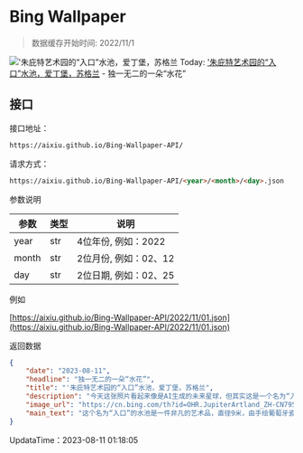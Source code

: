 # Bing Wallpaper

> 数据缓存开始时间: 2022/11/1

!['朱庇特艺术园的“入口”水池，爱丁堡，苏格兰](https://cn.bing.com/th?id=OHR.JupiterArtland_ZH-CN7955790073_1920x1080.webp)
Today: ['朱庇特艺术园的“入口”水池，爱丁堡，苏格兰](https://cn.bing.com/th?id=OHR.JupiterArtland_ZH-CN7955790073_1920x1080.webp) - 独一无二的一朵“水花”

## 接口

接口地址：

```html
https://aixiu.github.io/Bing-Wallpaper-API/
```

请求方式：

```html
https://aixiu.github.io/Bing-Wallpaper-API/<year>/<month>/<day>.json
```

参数说明

| 参数 | 类型 | 说明 |
| - | - | - |
| year | str | 4位年份, 例如：2022 |
| month | str | 2位月份, 例如：02、12 |
| day | str | 2位日期, 例如：02、25 |

例如

[https://aixiu.github.io/Bing-Wallpaper-API/2022/11/01.json](https://aixiu.github.io/Bing-Wallpaper-API/2022/11/01.json)

返回数据

```json
{
    "date": "2023-08-11",
    "headline": "独一无二的一朵“水花”",
    "title": "'朱庇特艺术园的“入口”水池，爱丁堡，苏格兰",
    "description": "今天这张照片看起来像是AI生成的未来星球，但其实这是一个名为“入口”的水池，拍摄于苏格兰爱丁堡的朱庇特艺术园。这件艺术品直径约9米，集景观雕塑和功能游泳池于一体，于2019年作为爱丁堡艺术节的一部分向公众开放。水池呈水花形，由11000多块手绘瓷砖制成，这些瓷砖产自葡萄牙传统陶瓷作坊。",
    "image_url": "https://cn.bing.com/th?id=OHR.JupiterArtland_ZH-CN7955790073_1920x1080.webp",
    "main_text": "这个名为“入口”的水池是一件非凡的艺术品，直径9米，由手绘葡萄牙瓷砖拼贴而成，整体风格鲜明、充满活力。"
}
```

UpdataTime：2023-08-11 01:18:05
